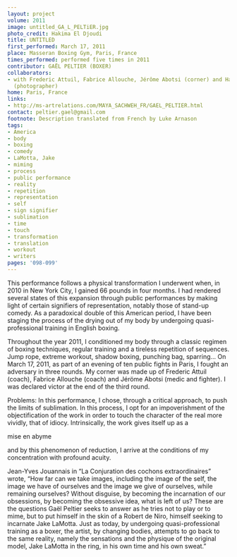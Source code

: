 ```yaml
---
layout: project
volume: 2011
image: untitled_GA_L_PELTiER.jpg
photo_credit: Hakima El Djoudi
title: UNTITLED
first_performed: March 17, 2011
place: Masseran Boxing Gym, Paris, France
times_performed: performed five times in 2011
contributor: GAËL PELTIER (BOXER)
collaborators:
- with Frederic Attuil, Fabrice Allouche, Jérôme Abotsi (corner) and Hakima El Djoudi
  (photographer)
home: Paris, France
links:
- http://ms-artrelations.com/MAYA_SACHWEH_FR/GAEL_PELTIER.html
contact: peltier.gael@gmail.com
footnote: Description translated from French by Luke Arnason
tags:
- America
- body
- boxing
- comedy
- LaMotta, Jake
- miming
- process
- public performance
- reality
- repetition
- representation
- self
- sign signifier
- sublimation
- time
- touch
- transformation
- translation
- workout
- writers
pages: '098-099'
---
```


This performance follows a physical transformation I underwent when, in 2010 in New York City, I gained 66 pounds in four months. I had rendered several states of this expansion through public performances by making light of certain signifiers of representation, notably those of stand-up comedy. As a paradoxical double of this American period, I have been staging the process of the drying out of my body by undergoing quasi-professional training in English boxing.

Throughout the year 2011, I conditioned my body through a classic regimen of boxing techniques, regular training and a tireless repetition of sequences. Jump rope, extreme workout, shadow boxing, punching bag, sparring... On March 17, 2011, as part of an evening of ten public fights in Paris, I fought an adversary in three rounds. My corner was made up of Frederic Attuil (coach), Fabrice Allouche (coach) and Jéröme Abotsi (medic and fighter). I was declared victor at the end of the third round.

Problems: In this performance, I chose, through a critical approach, to push the limits of sublimation. In this process, I opt for an impoverishment of the objectification of the work in order to touch the character of the real more vividly, that of idiocy. Intrinsically, the work gives itself up as a 

mise en abyme

 and by this phenomenon of reduction, I arrive at the conditions of my concentration with profound acuity.

Jean-Yves Jouannais in “La Conjuration des cochons extraordinaires” wrote, “How far can we take images, including the image of the self, the image we have of ourselves and the image we give of ourselves, while remaining ourselves? Without disguise, by becoming the incarnation of our obsessions, by becoming the obsessive idea, what is left of us? These are the questions Gaël Peltier seeks to answer as he tries not to play or to mime, but to put himself in the skin of a Robert de Niro, himself seeking to incarnate Jake LaMotta. Just as today, by undergoing quasi-professional training as a boxer, the artist, by changing bodies, attempts to go back to the same reality, namely the sensations and the physique of the original model, Jake LaMotta in the ring, in his own time and his own sweat.”
